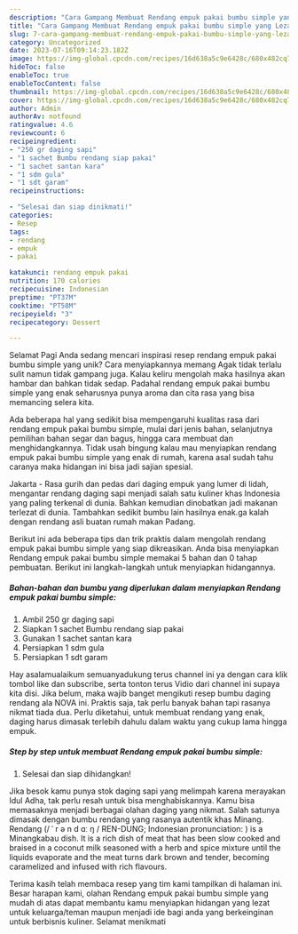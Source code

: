 ```yaml
---
description: "Cara Gampang Membuat Rendang empuk pakai bumbu simple yang Lezat"
title: "Cara Gampang Membuat Rendang empuk pakai bumbu simple yang Lezat"
slug: 7-cara-gampang-membuat-rendang-empuk-pakai-bumbu-simple-yang-lezat
category: Uncategorized
date: 2023-07-16T09:14:23.182Z
image: https://img-global.cpcdn.com/recipes/16d638a5c9e6428c/680x482cq70/rendang-empuk-pakai-bumbu-simple-foto-resep-utama.jpg
hideToc: false
enableToc: true
enableTocContent: false
thumbnail: https://img-global.cpcdn.com/recipes/16d638a5c9e6428c/680x482cq70/rendang-empuk-pakai-bumbu-simple-foto-resep-utama.jpg
cover: https://img-global.cpcdn.com/recipes/16d638a5c9e6428c/680x482cq70/rendang-empuk-pakai-bumbu-simple-foto-resep-utama.jpg
author: Admin
authorAv: notfound
ratingvalue: 4.6
reviewcount: 6
recipeingredient:
- "250 gr daging sapi"
- "1 sachet Bumbu rendang siap pakai"
- "1 sachet santan kara"
- "1 sdm gula"
- "1 sdt garam"
recipeinstructions:

- "Selesai dan siap dinikmati!"
categories:
- Resep
tags:
- rendang
- empuk
- pakai

katakunci: rendang empuk pakai 
nutrition: 170 calories
recipecuisine: Indonesian
preptime: "PT37M"
cooktime: "PT58M"
recipeyield: "3"
recipecategory: Dessert

---
```



Selamat Pagi Anda sedang mencari inspirasi resep rendang empuk pakai bumbu simple yang unik? Cara menyiapkannya memang Agak tidak terlalu sulit namun tidak gampang juga. Kalau keliru mengolah maka hasilnya akan hambar dan bahkan tidak sedap. Padahal rendang empuk pakai bumbu simple yang enak seharusnya punya aroma dan cita rasa yang bisa memancing selera kita.


Ada beberapa hal yang sedikit bisa mempengaruhi kualitas rasa dari rendang empuk pakai bumbu simple, mulai dari jenis bahan, selanjutnya pemilihan bahan segar dan bagus, hingga cara membuat dan menghidangkannya. Tidak usah bingung kalau mau menyiapkan rendang empuk pakai bumbu simple yang enak di rumah, karena asal sudah tahu caranya maka hidangan ini bisa jadi sajian spesial.

Jakarta - Rasa gurih dan pedas dari daging empuk yang lumer di lidah, mengantar rendang daging sapi menjadi salah satu kuliner khas Indonesia yang paling terkenal di dunia. Bahkan kemudian dinobatkan jadi makanan terlezat di dunia. Tambahkan sedikit bumbu lain hasilnya enak.ga kalah dengan rendang asli buatan rumah makan Padang.


Berikut ini ada beberapa tips dan trik praktis dalam mengolah rendang empuk pakai bumbu simple yang siap dikreasikan. Anda bisa menyiapkan Rendang empuk pakai bumbu simple memakai 5 bahan dan 0 tahap pembuatan. Berikut ini langkah-langkah untuk menyiapkan hidangannya.

<!--inarticleads1-->

##### Bahan-bahan dan bumbu yang diperlukan dalam menyiapkan Rendang empuk pakai bumbu simple:

1. Ambil 250 gr daging sapi
1. Siapkan 1 sachet Bumbu rendang siap pakai
1. Gunakan 1 sachet santan kara
1. Persiapkan 1 sdm gula
1. Persiapkan 1 sdt garam


Hay asalamualaikum semuanyadukung terus channel ini ya dengan cara klik tombol like dan subscribe, serta tonton terus Vidio dari channel ini supaya kita disi. Jika belum, maka wajib banget mengikuti resep bumbu daging rendang ala NOVA ini. Praktis saja, tak perlu banyak bahan tapi rasanya nikmat tiada dua. Perlu diketahui, untuk membuat rendang yang enak, daging harus dimasak terlebih dahulu dalam waktu yang cukup lama hingga empuk. 

<!--inarticleads2-->

##### Step by step untuk membuat Rendang empuk pakai bumbu simple:


1. Selesai dan siap dihidangkan!

Jika besok kamu punya stok daging sapi yang melimpah karena merayakan Idul Adha, tak perlu resah untuk bisa menghabiskannya. Kamu bisa memasaknya menjadi berbagai olahan daging yang nikmat. Salah satunya dimasak dengan bumbu rendang yang rasanya autentik khas Minang. Rendang (/ ˈ r ə n d ɑː ŋ / REN-DUNG; Indonesian pronunciation: ) is a Minangkabau dish. It is a rich dish of meat that has been slow cooked and braised in a coconut milk seasoned with a herb and spice mixture until the liquids evaporate and the meat turns dark brown and tender, becoming caramelized and infused with rich flavours. 

Terima kasih telah membaca resep yang tim kami tampilkan di halaman ini. Besar harapan kami, olahan Rendang empuk pakai bumbu simple yang mudah di atas dapat membantu kamu menyiapkan hidangan yang lezat untuk keluarga/teman maupun menjadi ide bagi anda yang berkeinginan untuk berbisnis kuliner. Selamat menikmati
